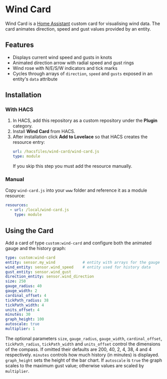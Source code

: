 # Wind Card

Wind Card is a [Home Assistant](https://www.home-assistant.io/) custom card for visualising wind data. The card animates direction, speed and gust values provided by an entity.

## Features
- Displays current wind speed and gusts in knots
- Animated direction arrow with radial speed and gust rings
- Wind rose with N/E/S/W indicators and tick marks
- Cycles through arrays of `direction`, `speed` and `gusts` exposed in an entity's `data` attribute

## Installation
### With HACS
1. In HACS, add this repository as a custom repository under the **Plugin** category.
2. Install **Wind Card** from HACS.
3. After installation click **Add to Lovelace** so that HACS creates the resource entry:
   ```yaml
   url: /hacsfiles/wind-card/wind-card.js
   type: module
   ```
   If you skip this step you must add the resource manually.

### Manual
Copy `wind-card.js` into your `www` folder and reference it as a module resource:
```yaml
resources:
  - url: /local/wind-card.js
    type: module
```

## Using the Card
Add a card of type `custom:wind-card` and configure both the animated gauge and the history graph:
```yaml
type: custom:wind-card
entity: sensor.my_wind            # entity with arrays for the gauge
wind_entity: sensor.wind_speed    # entity used for history data
gust_entity: sensor.wind_gust
direction_entity: sensor.wind_direction
size: 250
gauge_radius: 40
gauge_width: 2
cardinal_offset: 4
tickPath_radius: 38
tickPath_width: 4
units_offset: 4
minutes: 30
graph_height: 100
autoscale: true
multiplier: 1
```
The optional parameters `size`, `gauge_radius`, `gauge_width`, `cardinal_offset`, `tickPath_radius`, `tickPath_width` and `units_offset` control the dimensions of the compass. If omitted their defaults are 200, 40, 2, 4, 38, 4 and 4 respectively.
`minutes` controls how much history (in minutes) is displayed. `graph_height` sets the height of the bar chart. If `autoscale` is `true` the graph scales to the maximum gust value; otherwise values are scaled by `multiplier`.
